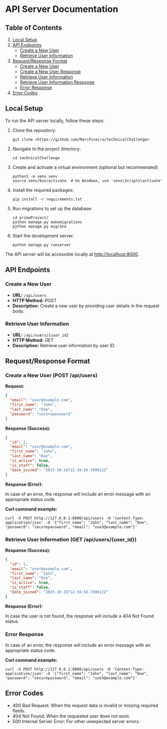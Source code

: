 # API Server Documentation

## Table of Contents

1. [Local Setup](#local-setup)
2. [API Endpoints](#api-endpoints)
   - [Create a New User](#create-a-new-user)
   - [Retrieve User Information](#retrieve-user-information)
3. [Request/Response Format](#requestresponse-format)
   - [Create a New User](#create-a-new-user-request)
   - [Create a New User Response](#create-a-new-user-response)
   - [Retrieve User Information](#retrieve-user-information-request)
   - [Retrieve User Information Response](#retrieve-user-information-response)
   - [Error Response](#error-response)
4. [Error Codes](#error-codes)

## Local Setup

To run the API server locally, follow these steps:

1. Clone the repository:
   ```
   git clone <https://github.com/MarcPineiro/technicalChallenge>
   ```

2. Navigate to the project directory:
   ```
   cd technicalChallenge
   ```

3. Create and activate a virtual environment (optional but recommended):
   ```
   python3 -m venv venv
   source venv/bin/activate  # On Windows, use 'venv\Scripts\activate'
   ```

4. Install the required packages:
   ```
   pip install -r requirements.txt
   ```

5. Run migrations to set up the database:
   ```
   cd primaProject/
   python manage.py makemigrations
   python manage.py migrate
   ```

6. Start the development server:
   ```
   python manage.py runserver
   ```

The API server will be accessible locally at [http://localhost:8000](http://localhost:8000).

## API Endpoints

### Create a New User

- **URL:** `/api/users`
- **HTTP Method:** POST
- **Description:** Create a new user by providing user details in the request body.

### Retrieve User Information

- **URL:** `/api/users/{user_id}`
- **HTTP Method:** GET
- **Description:** Retrieve user information by user ID.

## Request/Response Format

### Create a New User (POST /api/users)

**Request:**

```json
{
  "email": "user@example.com",
  "first_name": "John",
  "last_name": "Doe",
  "password": "securepassword"
}
```

**Response (Success):**

```json
{
  "id": 1,
  "email": "user@example.com",
  "first_name": "John",
  "last_name": "Doe",
  "is_active": true,
  "is_staff": false,
  "date_joined": "2023-10-26T12:34:56.789012Z"
}
```

**Response (Error):**

In case of an error, the response will include an error message with an appropriate status code.

**Curl command example:**

```
curl -X POST http://127.0.0.1:8000/api/users -H 'Content-Type: application/json' -d '{"first_name": "John", "last_name": "Doe", "password": "securepassword", "email": "use3@example.com"}'
```

### Retrieve User Information (GET /api/users/{user_id})

**Response (Success):**

```json
{
  "id": 1,
  "email": "user@example.com",
  "first_name": "John",
  "last_name": "Doe",
  "is_active": true,
  "is_staff": false,
  "date_joined": "2023-10-26T12:34:56.789012Z"
}
```

**Response (Error):**

In case the user is not found, the response will include a 404 Not Found status.

### Error Response

In case of an error, the response will include an error message with an appropriate status code.

**Curl command example:**

```
curl -X POST http://127.0.0.1:8000/api/users -H 'Content-Type: application/json' -d '{"first_name": "John", "last_name": "Doe", "password": "securepassword", "email": "use3@example.com"}'
```

## Error Codes

- 400 Bad Request: When the request data is invalid or missing required fields.
- 404 Not Found: When the requested user does not exist.
- 500 Internal Server Error: For other unexpected server errors.
